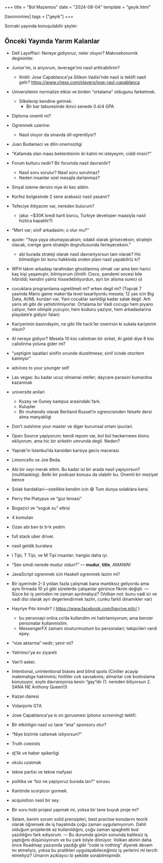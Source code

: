 +++
title = "Bol Mazemos"
date = "2024-08-04"
template = "geyik.html"

[taxonomies]
tags = ["geyik"]
+++

Sonraki yayında konuşulabilir şeyler:

## Önceki Yayında Yarım Kalanlar

* Dell Layofflari: Nereye gidiyoruz, neler oluyor? Makroekonomik degisimler.
* Junior'im, is ariyorum, leverage'imi nasil arttirabilirim?
  * Ilintili: Jose Capablanca’ya Silikon Vadisi’nde nasil is teklifi nasil gelir? 
    <https://www.chess.com/players/jose-raul-capablanca>
* Universitenin normalize etkisi ve birden “ortalama” oldugunu farketmek.
  * Silkelenip kendine gelmek:
    * Bir bar taburesinde ikinci senede 0.4/4 GPA
* Diploma onemli mi?
* Ogrenmek uzerine:
  * Nasil oluyor da sinavda dil ogreniliyor?
* Juan Budamaci ve dilin onemsizligi
* "Kafamda olan maas beklentisinin iki katini mi isteyeyim; ciddi misin?"
* Forum kulturu nedir? Bir forumda nasil davranilir? 
  * Nasil soru sorulur? Nasil soru sorulmaz?
  * Neden insanlar ozel mesajla darlanmaz?
* Sinyal isleme dersini niye iki kez aldim.
* Korfez bolgesinde 2 sene arabasiz nasil yasanir?
* Tefeciye ihtiyacim var, nereden bulurum? 
  * (aka: ~$30K kredi karti borcu, Turkiye developer maasiyla nasil 
    hizlica kapatilir?)
* “Mert var; sinif arkadasim; o olur mu?”
* quote: “Yaya yaya okumayacaksin; odakli olarak giriseceksin;
  stratejin olacak, icerige gore stratejin dogrultusunda ilerleyeceksin.”
    * abi burada strateji olarak nasil davraniyorsun tam olarak? Hic bilmedigin
      bir konu hakkinda onden plani nasil yapabiliriz ki?
* WFH takım arkadaşı tarafından ghostlanmış olmak var ama ben harici kaç kişi
  yaşamıştır, bilmiyorum (ilintili: Cisco, pandemi oncesi bile hibriddi;
  kendini yalniz hissedebiliyordun, ayri bir alisma sureci o)
* cocuklara programlama ogretilmeli mi? erken degil mi? (Toprak 7 yasinda Mario 
  game maker’da level tasarliyordu mesela; 12 yas icin Big Data, AI/ML 
  kurslari var. Yani cocuklar sanildigi kadar salak degil. Arti yaris ati gibi de 
  yetistirilmiyorlar. Ortalama bir Vadi cocugu hem piyano caliyor, hem 
  olimpik yuzuyor, hem kodunu yaziyor, hem arkadaslarina playdate’e gidiyor falan)
* Kariyerimin basindayim, ne gibi life hack’ler onerirsin ki sukela kariyerim olsun?
* AI nereye gidiyor? Mesela 10 kisi calistiran bir sirket, AI geldi diye 8 
  kisi calistirma yoluna gider mi?
* "yaptigim ispatlari sinifin onunde duzeltmese; sinif icinde otoritem kalmiyor"
* advices to your younger self
* Las vegas: bu kadar ucuz olmamai oteller; daycare parasini kumardna kazanmak
* universite anilari
    * Kuzey ve Guney kampus arasindaki fark.
    * Kulupler
    * Bir muhendis olarak Bertland Russel’in ogrencisinden felsefe dersi alma 
    manyakligi
* Don’t outshine your master ve diger kurumsal ortam ipuclari.

* Open Source yapiyorum; kendi repom var, bol bol hackernews klonu ekliyorum,
  ama hic bir sirketin umrunda degil. Neden?
* Yaprak’in Istanbul’da karsidan karsiya gecis macerasi.
* Limoncello ve Joe Beda.
* Abi bir seyi merak ettim. Bu kadar isi bir arada nasil 
  yapiyorsun? (multitasking).
  Belki bir podcast konusu da olabilir bu. Onemli bir meziyet bence
* Solak bardaklari—ozellikle kendim icin 😄 Tum dunya solaklara karsi.
* Perry the Platypus ve “goz temasi”
* Bogazici ve “soguk su” etkisi
* 4 komutan
* Ozan abi ben bi b`*`k yedim
* full stack uber driver.
* nasil geldik buralara
* I Tipi, T Tipi, ve M Tipi insanlar; hangisi daha iyi.
* “Sen simdi nerede mudur oldun?” — **mudur**, **title**, AMANIN!
* JavaScript ogrenmek icin Haskell ogrenmek lazim mi?
* Bir işyerinde 2-3 yıldan fazla çalışmak bana mantıksız geliyordu ama aynı
  firmada 10 yıl gibi sürelerde çalışanlar görünce fikrim değişti.
  — Sizce bir iş yerinden ne zaman ayrılmalıyız?
  (Volkan not: bunu vadi ici ve vadi disi olarak ayri degerlendirmek lazim,
  cunku farkli dinamikler var)
* Hayriye Pıtır kimdir? ( https://www.facebook.com/hayriye.pitir/ )
    * bu personayi onlira.co’da kullandim mi hatirlamiyorum; ama benzer 
    personalar kullanmistim.
    * MessengerFX zamani olusturmustum bu personalari; takipcileri vardi epey.
* “vize aktarma” nedir; yenir mi?
* Yatirimci’ya ev ziyareti
* Van’li asker.
* Intentional, unintentional biases and blind spots (Cinliler acayip matematige 
  hakimmis; hintliler cok savsakmis; almanlar cok bodoslama konusuyor, soyle 
  davraniyorsa kesin “gay”dir (1. nereden biliyorsun 2. SANA NE Anthony Queen!))
* Kazan dairesi
* Vidanjorle GTA
* Jose Capablanca’ya is on gorusmesi (*phone screening*) teklifi.
* Bir etkinligin nasil uc tane “ana” sponsoru olur?
* “Niye bizimle calismak istiyorsun?”
* Truth coexists
* dj’lik ve haber spikerligi
* okulu uzatmak
* tekne partisi ve tekne mafyasi
* politika ve “biz ne yapiyoruz burada lan?” sorusu
* Kantinde scorpicor gormek.
* acquisition nasil bir sey.
* Bir suru hobi projesi yapmak mi, yoksa bir tane buyuk proje mi?
* Selam, benim sorum solid prensipleri, best practise konularını teorik olarak
  öğrensek de iş hayatında çoğu zaman uygulamıyorum. Dahil olduğum projelerde az
  kullanıldığını, çoğu zaman spaghetti kod yazıldığını fark ediyorum.
  — Bu durumda günün sonunda kalitesiz iş yaptığımı düşünüyorum ve bu çark böyle 
  dönüyor. Volkan abinin daha önce Roadmap yazısında yazdığı gibi “code is 
  nothing” diyerek devam mı etmeliyiz, yoksa bu pratikleri uygulayabileceğimiz 
  iş yerlerini mi tercih etmeliyiz? Umarım açıklayıcı bi şekilde sorabilmişimdir.
